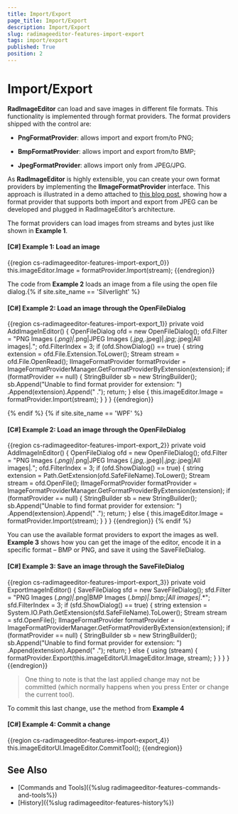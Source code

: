 ```yaml
---
title: Import/Export
page_title: Import/Export
description: Import/Export
slug: radimageeditor-features-import-export
tags: import/export
published: True
position: 2
---
```


# Import/Export

__RadImageEditor__ can load and save images in different file formats. This functionality is implemented through format providers. The format providers shipped with the control are:        

* __PngFormatProvider__: allows import and export from/to PNG;          

* __BmpFormatProvider__: allows import and export from/to BMP;          

* __JpegFormatProvider__: allows import only from JPEG/JPG.          

As __RadImageEditor__ is highly extensible, you can create your own format providers by implementing the __IImageFormatProvider__ interface. This approach is illustrated in a demo attached to [this blog post](http://blogs.telerik.com/blogs/posts/11-07-20/under-the-hood-of-radimageeditor-for-silverlight-and-wpf.aspx), showing how a format provider that supports both import and export from JPEG can be developed and plugged in RadImageEditor’s architecture.        

The format providers can load images from streams and bytes just like shown in **Example 1**.

#### __[C#] Example 1: Load an image__  
{{region cs-radimageeditor-features-import-export_0}}
	this.imageEditor.Image = formatProvider.Import(stream);
{{endregion}}

The code from **Example 2** loads an image from a file using the open file dialog.{% if site.site_name == 'Silverlight' %}

#### __[C#] Example 2: Load an image through the OpenFileDialog__  
{{region cs-radimageeditor-features-import-export_1}}
	private void AddImageInEditor()
	{
	   OpenFileDialog ofd = new OpenFileDialog();
	   ofd.Filter = "PNG Images (*.png)|*.png|JPEG Images (*.jpg,*.jpeg)|*.jpg;*.jpeg|All images|*.*";
	   ofd.FilterIndex = 3;
	   if (ofd.ShowDialog() == true)
	   {
	      string extension = ofd.File.Extension.ToLower();
	      Stream stream = ofd.File.OpenRead();
	      IImageFormatProvider formatProvider = ImageFormatProviderManager.GetFormatProviderByExtension(extension);
	      if (formatProvider == null)
	      {
	          StringBuilder sb = new StringBuilder();
	          sb.Append("Unable to find format provider for extension: ")
	            .Append(extension).Append(" .");
	          return;
	      }
	      else
	      {
	         this.imageEditor.Image = formatProvider.Import(stream);
	      }
	   }
	}
{{endregion}}

{% endif %}
{% if site.site_name == 'WPF' %}

#### __[C#] Example 2: Load an image through the OpenFileDialog__

{{region cs-radimageeditor-features-import-export_2}}
	private void AddImageInEditor()
	{
	    OpenFileDialog ofd = new OpenFileDialog();
	    ofd.Filter = "PNG Images (*.png)|*.png|JPEG Images (*.jpg,*.jpeg)|*.jpg;*.jpeg|All images|*.*";
	    ofd.FilterIndex = 3;
	    if (ofd.ShowDialog() == true)
	    {
	        string extension = Path.GetExtension(ofd.SafeFileName).ToLower();
	        Stream stream = ofd.OpenFile();
	        IImageFormatProvider formatProvider = ImageFormatProviderManager.GetFormatProviderByExtension(extension);
	        if (formatProvider == null)
	        {
	            StringBuilder sb = new StringBuilder();
	            sb.Append("Unable to find format provider for extension: ")
	              .Append(extension).Append(" .");
	            return;
	        }
	        else
	        {
	            this.imageEditor.Image = formatProvider.Import(stream);
	        }
	    }
	}
{{endregion}}
{% endif %}

You can use the available format providers to export the images as well.  **Example 3** shows how you can get the image of the editor, encode it in a specific format – BMP or PNG, and save it using the SaveFileDialog.

#### __[C#] Example 3: Save an image through the SaveFileDialog__  
{{region cs-radimageeditor-features-import-export_3}}
	private void ExportImageInEditor()
	{
	    SaveFileDialog sfd = new SaveFileDialog();
	    sfd.Filter = "PNG Images (*.png)|*.png|BMP Images (*.bmp)|*.bmp;*|All images|*.*";
	    sfd.FilterIndex = 3;
	    if (sfd.ShowDialog() == true)
	    {
	        string extension = System.IO.Path.GetExtension(sfd.SafeFileName).ToLower();
	        Stream stream = sfd.OpenFile();
	        IImageFormatProvider formatProvider = ImageFormatProviderManager.GetFormatProviderByExtension(extension);
	        if (formatProvider == null)
	        {
	            StringBuilder sb = new StringBuilder();
	            sb.Append("Unable to find format provider for extension: ")
	                .Append(extension).Append(" .");
	            return;
	        }
	        else
	        {
	            using (stream)
	            {
	                formatProvider.Export(this.imageEditorUI.ImageEditor.Image, stream);
	            }
	        }
	    }
	}
{{endregion}}

>One thing to note is that the last applied change may not be committed (which normally happens when you press Enter or change the current tool).

To commit this last change, use the method from **Example 4**

#### __[C#] Example 4: Commit a change__  
{{region cs-radimageeditor-features-import-export_4}}
	this.imageEditorUI.ImageEditor.CommitTool();
{{endregion}}


## See Also  
* [Commands and Tools]({%slug radimageeditor-features-commands-and-tools%})
* [History]({%slug radimageeditor-features-history%})
